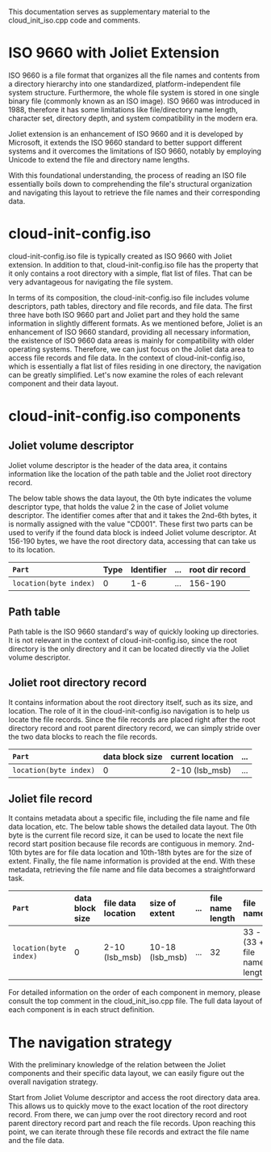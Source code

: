 This documentation serves as supplementary material to the cloud_init_iso.cpp code and comments. 

# ISO 9660 with Joliet Extension

ISO 9660 is a file format that organizes all the file names and contents from a directory hierarchy into one standardized, platform-independent file system structure. Furthermore, the whole file system is stored in one single binary file (commonly known as an ISO image). ISO 9660 was introduced in 1988, therefore it has some limitations like file/directory name length, character set, directory depth, and system compatibility in the modern era.

Joliet extension is an enhancement of ISO 9660 and it is developed by Microsoft, it extends the ISO 9660 standard to better support different systems and it overcomes the limitations of ISO 9660, notably by employing Unicode to extend the file and directory name lengths. 

With this foundational understanding, the process of reading an ISO file essentially boils down to comprehending the file's structural organization and navigating this layout to retrieve the file names and their corresponding data.

# cloud-init-config.iso

cloud-init-config.iso file is typically created as ISO 9660 with Joliet extension. In addition to that, cloud-init-config.iso file has the property that it only contains a root directory with a simple, flat list of files. That can be very advantageous for navigating the file system.

In terms of its composition, the cloud-init-config.iso file includes volume descriptors, path tables, directory and file records, and file data. The first three have both ISO 9660 part and Joliet part and they hold the same information in slightly different formats. As we mentioned before, Joliet is an enhancement of ISO 9660 standard, providing all necessary information, the existence of ISO 9660 data areas is mainly for compatibility with older operating systems. Therefore, we can just focus on the Joliet data area to access file records and file data. In the context of cloud-init-config.iso, which is essentially a flat list of files residing in one directory, the navigation can be greatly simplified. Let's now examine the roles of each relevant component and their data layout.

# cloud-init-config.iso components

## Joliet volume descriptor

Joliet volume descriptor is the header of the data area, it contains information like the location of the path table and the Joliet root directory record.

The below table shows the data layout, the 0th byte indicates the volume descriptor type, that holds the value 2 in the case of Joliet volume descriptor.
The identifier comes after that and it takes the 2nd-6th bytes, it is normally assigned with the value "CD001". These first two parts can be used to verify if the found data block is indeed Joliet volume descriptor. At 156-190 bytes, we have the root directory data, accessing that can take us to its location.

| `Part` | Type| Identifier| ...| root dir record|
|:--- |:---|:---|:---|:---|
| `location(byte index)` | 0 | 1-6 | ... | 156-190 |

## Path table

Path table is the ISO 9660 standard's way of quickly looking up directories. It is not relevant in the context of cloud-init-config.iso, since the root directory is the only directory and it can be located directly via the Joliet volume descriptor.

## Joliet root directory record

It contains information about the root directory itself, such as its size, and location. The role of it in the cloud-init-config.iso navigation is to help us locate the file records. Since the file records are placed right after the root directory record and root parent directory record, we can simply stride over the two data blocks to reach the file records.

| `Part` | data block size | current location| ...|
|:--- |:---|:---|:---|
| `location(byte index)` | 0 | 2-10 (lsb_msb)| ...|

## Joliet file record

It contains metadata about a specific file, including the file name and file data location, etc. The below table shows the detailed data layout. The 0th byte is the current file record size, it can be used to locate the next file record start position because file records are contiguous in memory. 2nd-10th bytes are for file data location and 10th-18th bytes are for the size of extent. Finally, the file name information is provided at the end. With these metadata, retrieving the file name and file data becomes a straightforward task.

| `Part` | data block size | file data location | size of extent | ... | file name length | file name |
|:--- |:--- |:---|:---|:---|:---|:---|
| `location(byte index)` | 0  | 2-10 (lsb_msb)| 10-18 (lsb_msb)| ... | 32 | 33 - (33 + file name length)|

For detailed information on the order of each component in memory, please consult the top comment in the cloud_init_iso.cpp file. The full data layout of each component is in each struct definition. 

# The navigation strategy

With the preliminary knowledge of the relation between the Joliet components and their specific data layout, we can easily figure out the overall navigation strategy.

Start from Joliet Volume descriptor and access the root directory data area. This allows us to quickly move to the exact location of the root directory record. From there, we can jump over the root directory record and root parent directory record part and reach the file records. Upon reaching this point, we can iterate through these file records and extract the file name and the file data.
